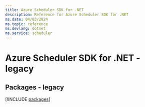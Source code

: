 ```yaml
---
title: Azure Scheduler SDK for .NET
description: Reference for Azure Scheduler SDK for .NET
ms.date: 04/03/2024
ms.topic: reference
ms.devlang: dotnet
ms.service: scheduler
---
```

# Azure Scheduler SDK for .NET - legacy
## Packages - legacy
[!INCLUDE [packages](scheduler-index.md)]